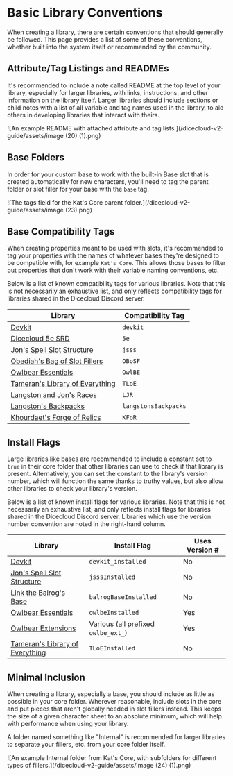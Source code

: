 # Basic Library Conventions

When creating a library, there are certain conventions that should generally be followed. This page provides a list of some of these conventions, whether built into the system itself or recommended by the community.

## Attribute/Tag Listings and READMEs

It's recommended to include a note called README at the top level of your library, especially for larger libraries, with links, instructions, and other information on the library itself. Larger libraries should include sections or child notes with a list of all variable and tag names used in the library, to aid others in developing libraries that interact with theirs.

![An example README with attached attribute and tag lists.](/dicecloud-v2-guide/assets/image (20) (1).png)

## Base Folders

In order for your custom base to work with the built-in Base slot that is created automatically for new characters, you'll need to tag the parent folder or slot filler for your base with the `base` tag.

![The tags field for the Kat's Core parent folder.](/dicecloud-v2-guide/assets/image (23).png)

## Base Compatibility Tags

When creating properties meant to be used with slots, it's recommended to tag your properties with the names of whatever bases they're designed to be compatible with, for example `Kat's Core`. This allows those bases to filter out properties that don't work with their variable naming conventions, etc.

Below is a list of known compatibility tags for various libraries. Note that this is not necessarily an exhaustive list, and only reflects compatibility tags for libraries shared in the Dicecloud Discord server.

| Library                                                                                 | Compatibility Tag    |
| --------------------------------------------------------------------------------------- | -------------------- |
| [Devkit](https://beta.dicecloud.com/library/zE7NkWeJ6zvFYTiie)                          | `devkit`             |
| [Dicecloud 5e SRD](https://beta.dicecloud.com/library/qkv8aptJH2fCXARcJ)                | `5e`                 |
| [Jon's Spell Slot Structure](https://beta.dicecloud.com/library/2wuq3G9FM9bJ4sdsu)      | `jsss`               |
| [Obediah's Bag of Slot Fillers](https://beta.dicecloud.com/library/8weFtT657czESN8bc)   | `OBoSF`              |
| [Owlbear Essentials](https://beta.dicecloud.com/library/cBiPuuN2wbrBp2tbg)              | `OwlBE`              |
| [Tameran's Library of Everything](https://beta.dicecloud.com/library/hYPp44b6DvkgZkL2o) | `TLoE`               |
| [Langston and Jon's Races](https://beta.dicecloud.com/library/nAX82dWJvjYaqRiQf)        | `LJR`                |
| [Langston's Backpacks](https://beta.dicecloud.com/library/zH9DBYk2PWCACCany)            | `langstonsBackpacks` |
| [Khourdaet's Forge of Relics](https://beta.dicecloud.com/library/6zSDbwmiQvfccRWdw)     | `KFoR`               |

## Install Flags

Large libraries like bases are recommended to include a constant set to `true` in their core folder that other libraries can use to check if that library is present. Alternatively, you can set the constant to the library's version number, which will function the same thanks to truthy values, but also allow other libraries to check your library's version.

Below is a list of known install flags for various libraries. Note that this is not necessarily an exhaustive list, and only reflects install flags for libraries shared in the Dicecloud Discord server. Libraries which use the version number convention are noted in the right-hand column.

| Library                                                                                 | Install Flag                        | Uses Version # |
| --------------------------------------------------------------------------------------- | ----------------------------------- | -------------- |
| [Devkit](https://beta.dicecloud.com/library/zE7NkWeJ6zvFYTiie)                          | `devkit_installed`                  | No             |
| [Jon's Spell Slot Structure](https://beta.dicecloud.com/library/2wuq3G9FM9bJ4sdsu)      | `jsssInstalled`                     | No             |
| [Link the Balrog's Base](https://beta.dicecloud.com/library/NMgBJwmFKjkxvM8HW)          | `balrogBaseInstalled`               | No             |
| [Owlbear Essentials](https://beta.dicecloud.com/library/cBiPuuN2wbrBp2tbg)              | `owlbeInstalled`                    | Yes            |
| [Owlbear Extensions](https://beta.dicecloud.com/library/mZjyNMxYNNaHRgpA2)              | Various (all prefixed `owlbe_ext_`) | Yes            |
| [Tameran's Library of Everything](https://beta.dicecloud.com/library/hYPp44b6DvkgZkL2o) | `TLoEInstalled`                     | No             |

## Minimal Inclusion

When creating a library, especially a base, you should include as little as possible in your core folder. Wherever reasonable, include slots in the core and put pieces that aren't globally needed in slot fillers instead. This keeps the size of a given character sheet to an absolute minimum, which will help with performance when using your library.

A folder named something like "Internal" is recommended for larger libraries to separate your fillers, etc. from your core folder itself.

![An example Internal folder from Kat's Core, with subfolders for different types of fillers.](/dicecloud-v2-guide/assets/image (24) (1).png)
